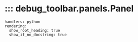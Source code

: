 # ::: debug_toolbar.panels.Panel
    handlers: python
    rendering:
      show_root_heading: true
      show_if_no_docstring: true
